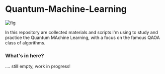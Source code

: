 # Quantum-Machine-Learning
![fig](https://user-images.githubusercontent.com/91341004/225875599-2dc67c8b-2e97-4035-8283-6bc1818393e6.jpg)

In this repository are collected materials and scripts I'm using to study and practice the Quantum MAchine Learning, with a focus on the famous QAOA class of algorithms. 

### What's in here?
.... still empty, work in progress!
